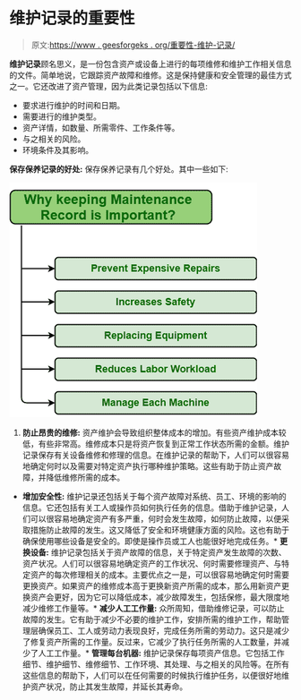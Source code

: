 # 维护记录的重要性

> 原文:[https://www . geesforgeks . org/重要性-维护-记录/](https://www.geeksforgeeks.org/importance-of-maintenance-record/)

**维护记录**顾名思义，是一份包含资产或设备上进行的每项维修和维护工作相关信息的文件。简单地说，它跟踪资产故障和维修。这是保持健康和安全管理的最佳方式之一。它还改进了资产管理，因为此类记录包括以下信息:

*   要求进行维护的时间和日期。
*   需要进行的维护类型。
*   资产详情，如数量、所需零件、工作条件等。
*   与之相关的风险。
*   环境条件及其影响。

**保存保养记录的好处:**
保存保养记录有几个好处。其中一些如下:

![](img/f46d1e9de2cfbeb4fbcf938da92734f8.png)

1.  **防止昂贵的维修:**
    资产维护会导致组织整体成本的增加。有些资产维护成本较低，有些非常高。维修成本只是将资产恢复到正常工作状态所需的金额。维护记录保存有关设备维修和修理的信息。在维护记录的帮助下，人们可以很容易地确定何时以及需要对特定资产执行哪种维护策略。这些有助于防止资产故障，并降低维修所需的成本。

*   **增加安全性:**
    维护记录还包括关于每个资产故障对系统、员工、环境的影响的信息。它还包括有关工人或操作员如何执行任务的信息。借助于维护记录，人们可以很容易地确定资产有多严重，何时会发生故障，如何防止故障，以便采取措施防止故障的发生。这又降低了安全和环境健康方面的风险。这也有助于确保使用哪些设备是安全的。即使是操作员或工人也能很好地完成任务。*   **更换设备:**
    维护记录包括关于资产故障的信息，关于特定资产发生故障的次数、资产状况。人们可以很容易地确定资产的工作状况、何时需要修理资产、与特定资产的每次修理相关的成本。主要优点之一是，可以很容易地确定何时需要更换资产。如果资产的维修成本高于更换新资产所需的成本，那么用新资产更换资产会更好，因为它可以降低成本，减少故障发生，包括保修，最大限度地减少维修工作量等。*   **减少人工工作量:**
    众所周知，借助维修记录，可以防止故障的发生。它有助于减少不必要的维护工作，安排所需的维护工作，帮助管理层确保员工、工人或劳动力表现良好，完成任务所需的劳动力。这只是减少了修复资产所需的工作量。反过来，它减少了执行任务所需的人工数量，并减少了人工工作量。*   **管理每台机器:**
    维护记录保存每项资产信息。它包括工作细节、维护细节、维修细节、工作环境、其处理、与之相关的风险等。在所有这些信息的帮助下，人们可以在任何需要的时候执行维护任务，以便很好地维护资产状况，防止其发生故障，并延长其寿命。